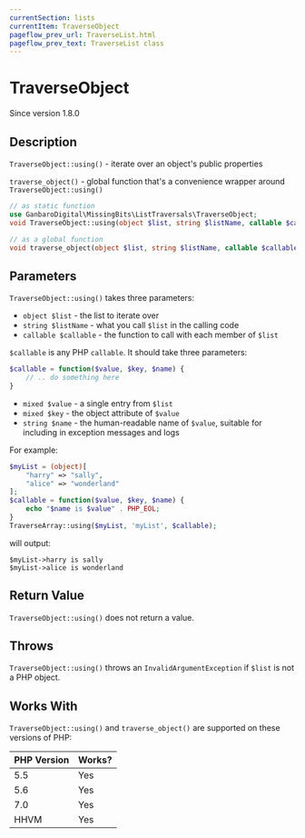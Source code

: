 ```yaml
---
currentSection: lists
currentItem: TraverseObject
pageflow_prev_url: TraverseList.html
pageflow_prev_text: TraverseList class
---
```


# TraverseObject

<div class="callout info" markdown="1">
Since version 1.8.0
</div>

## Description

`TraverseObject::using()` - iterate over an object's public properties

`traverse_object()` - global function that's a convenience wrapper around `TraverseObject::using()`

```php
// as static function
use GanbaroDigital\MissingBits\ListTraversals\TraverseObject;
void TraverseObject::using(object $list, string $listName, callable $callable);

// as a global function
void traverse_object(object $list, string $listName, callable $callable);
```

## Parameters

`TraverseObject::using()` takes three parameters:

* `object $list` - the list to iterate over
* `string $listName` - what you call `$list` in the calling code
* `callable $callable` - the function to call with each member of `$list`

`$callable` is any PHP `callable`. It should take three parameters:

```php
$callable = function($value, $key, $name) {
    // .. do something here
}
```

* `mixed $value` - a single entry from `$list`
* `mixed $key` - the object attribute of `$value`
* `string $name` - the human-readable name of `$value`, suitable for including in exception messages and logs

For example:

```php
$myList = (object)[
    "harry" => "sally",
    "alice" => "wonderland"
];
$callable = function($value, $key, $name) {
    echo "$name is $value" . PHP_EOL;
}
TraverseArray::using($myList, 'myList', $callable);
```

will output:

    $myList->harry is sally
    $myList->alice is wonderland

## Return Value

`TraverseObject::using()` does not return a value.

## Throws

`TraverseObject::using()` throws an `InvalidArgumentException` if `$list` is not a PHP object.

## Works With

`TraverseObject::using()` and `traverse_object()` are supported on these versions of PHP:

PHP Version | Works?
------------|-------
5.5 | Yes
5.6 | Yes
7.0 | Yes
HHVM | Yes
